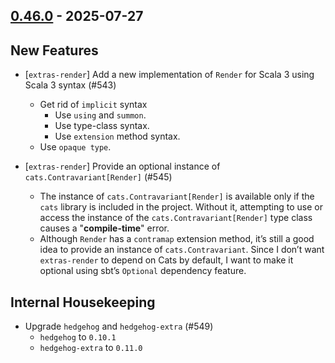 ## [0.46.0](https://github.com/kevin-lee/extras/issues?q=is%3Aissue%20is%3Aclosed%20-label%3Ainvalid%20-label%3Awontfix%20milestone%3Amilestone47) - 2025-07-27

## New Features
* [`extras-render`] Add a new implementation of `Render` for Scala 3 using Scala 3 syntax (#543)
  * Get rid of `implicit` syntax
    * Use `using` and `summon`.
    * Use type-class syntax.
    * Use `extension` method syntax.
  * Use `opaque type`.

* [`extras-render`] Provide an optional instance of `cats.Contravariant[Render]` (#545)
  * The instance of `cats.Contravariant[Render]` is available only if the `cats` library is included in the project. Without it, attempting to use or access the instance of the `cats.Contravariant[Render]` type class causes a "**compile-time**" error.
  * Although `Render` has a `contramap` extension method, it’s still a good idea to provide an instance of `cats.Contravariant`. Since I don’t want `extras-render` to depend on Cats by default, I want to make it optional using sbt’s `Optional` dependency feature.


## Internal Housekeeping

* Upgrade `hedgehog` and `hedgehog-extra` (#549)
  * `hedgehog` to `0.10.1`
  * `hedgehog-extra` to `0.11.0`
